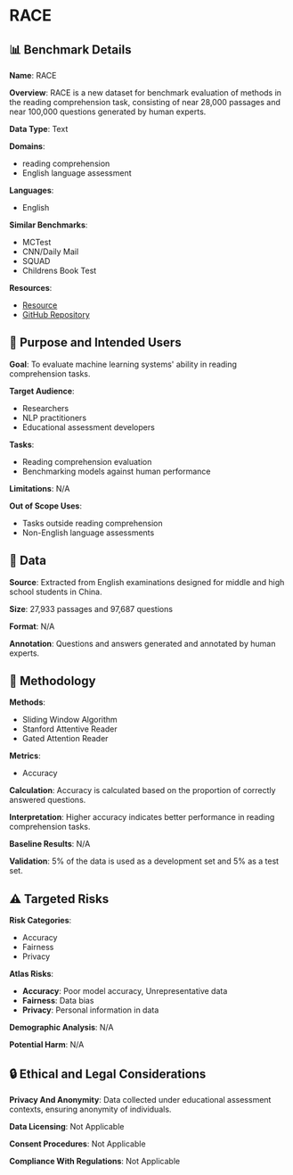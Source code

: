 # RACE

## 📊 Benchmark Details

**Name**: RACE

**Overview**: RACE is a new dataset for benchmark evaluation of methods in the reading comprehension task, consisting of near 28,000 passages and near 100,000 questions generated by human experts.

**Data Type**: Text

**Domains**:
- reading comprehension
- English language assessment

**Languages**:
- English

**Similar Benchmarks**:
- MCTest
- CNN/Daily Mail
- SQUAD
- Childrens Book Test

**Resources**:
- [Resource](http://www.cs.cmu.edu/~glai1/data/race/)
- [GitHub Repository](https://github.com/qizhex/RACE_AR_baselines)

## 🎯 Purpose and Intended Users

**Goal**: To evaluate machine learning systems' ability in reading comprehension tasks.

**Target Audience**:
- Researchers
- NLP practitioners
- Educational assessment developers

**Tasks**:
- Reading comprehension evaluation
- Benchmarking models against human performance

**Limitations**: N/A

**Out of Scope Uses**:
- Tasks outside reading comprehension
- Non-English language assessments

## 💾 Data

**Source**: Extracted from English examinations designed for middle and high school students in China.

**Size**: 27,933 passages and 97,687 questions

**Format**: N/A

**Annotation**: Questions and answers generated and annotated by human experts.

## 🔬 Methodology

**Methods**:
- Sliding Window Algorithm
- Stanford Attentive Reader
- Gated Attention Reader

**Metrics**:
- Accuracy

**Calculation**: Accuracy is calculated based on the proportion of correctly answered questions.

**Interpretation**: Higher accuracy indicates better performance in reading comprehension tasks.

**Baseline Results**: N/A

**Validation**: 5% of the data is used as a development set and 5% as a test set.

## ⚠️ Targeted Risks

**Risk Categories**:
- Accuracy
- Fairness
- Privacy

**Atlas Risks**:
- **Accuracy**: Poor model accuracy, Unrepresentative data
- **Fairness**: Data bias
- **Privacy**: Personal information in data

**Demographic Analysis**: N/A

**Potential Harm**: N/A

## 🔒 Ethical and Legal Considerations

**Privacy And Anonymity**: Data collected under educational assessment contexts, ensuring anonymity of individuals.

**Data Licensing**: Not Applicable

**Consent Procedures**: Not Applicable

**Compliance With Regulations**: Not Applicable

